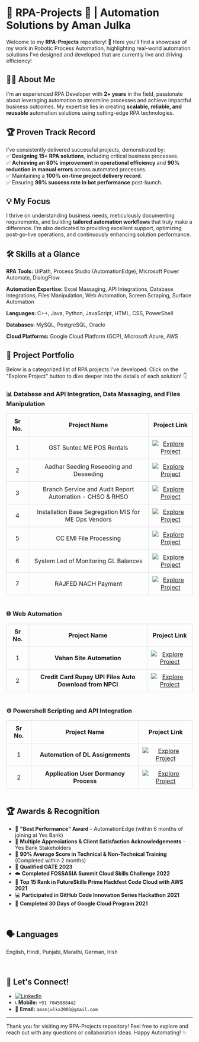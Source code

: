 # 👋  RPA-Projects  🤖 | Automation Solutions by Aman Julka

Welcome to my **RPA-Projects** repository!  🚀  Here you'll find a showcase of my work in Robotic Process Automation, highlighting real-world automation solutions I've designed and developed that are currently live and driving efficiency!
<br>

## 👨‍💻 About Me  

I'm an experienced RPA Developer with **2+ years** in the field, passionate about leveraging automation to streamline processes and achieve impactful business outcomes.  My expertise lies in creating **scalable, reliable, and reusable** automation solutions using cutting-edge RPA technologies.

## 🏆 **Proven Track Record**  
I've consistently delivered successful projects, demonstrated by:<br>
✅ **Designing 15+ RPA solutions**, including critical business processes.<br>
✅ **Achieving an 80% improvement in operational efficiency** and **90% reduction in manual errors** across automated processes.<br>
✅ Maintaining a **100% on-time project delivery record**. <br>
✅ Ensuring **99% success rate in bot performance** post-launch.


## 💡 **My Focus**  
I thrive on understanding business needs, meticulously documenting requirements, and building **tailored automation workflows** that truly make a difference. I'm also dedicated to providing excellent support, optimizing post-go-live operations, and continuously enhancing solution performance.
<br>

## 🛠️  Skills at a Glance

**RPA Tools:**
UiPath, Process Studio (AutomationEdge), Microsoft Power Automate, DialogFlow

**Automation Expertise:**
Excel Massaging, API Integrations, Database Integrations, Files Manipulation, Web Automation, Screen Scraping, Surface Automation

**Languages:**
C++, Java, Python, JavaScript, HTML, CSS, PowerShell

**Databases:**
MySQL, PostgreSQL, Oracle

**Cloud Platforms:**
Google Cloud Platform (GCP), Microsoft Azure, AWS
<br>

## 📂  Project Portfolio

Below is a categorized list of RPA projects I've developed. Click on the "Explore Project" button to dive deeper into the details of each solution! 👇 <br>

### 📊 Database and API Integration, Data Massaging, and Files Manipulation

<table style="margin: auto; border-collapse: collapse; text-align: center;">
  <thead>
    <tr>
      <th style="padding: 10px; border: 1px solid #ddd;">Sr No.</th>
      <th style="padding: 10px; border: 1px solid #ddd;">Project Name</th>
      <th style="padding: 10px; border: 1px solid #ddd;">Project Link</th>
    </tr>
  </thead>
  <tbody>
    <tr>
      <td style="padding: 10px; border: 1px solid #ddd;">1</td>
      <td style="padding: 10px; border: 1px solid #ddd;">GST Suntec ME POS Rentals</td>
      <td style="padding: 10px; border: 1px solid #ddd;">
        <a href="https://github.com/AmanJulka/RPA---GST-Suntec-ME-POS-Rentals">
          <img src="https://img.shields.io/badge/Explore%20Project-Click%20Me-brightgreen" alt="Explore Project">
        </a>
      </td>
    </tr>
    <tr>
      <td style="padding: 10px; border: 1px solid #ddd;">2</td>
      <td style="padding: 10px; border: 1px solid #ddd;">Aadhar Seeding Reseeding and Deseeding</td>
      <td style="padding: 10px; border: 1px solid #ddd;">
        <a href="./project-aadhar-seeding">
          <img src="https://img.shields.io/badge/Explore%20Project-Click%20Me-brightgreen" alt="Explore Project">
        </a>
      </td>
    </tr>
    <tr>
      <td style="padding: 10px; border: 1px solid #ddd;">3</td>
      <td style="padding: 10px; border: 1px solid #ddd;">Branch Service and Audit Report Automation - CHSO & RHSO</td>
      <td style="padding: 10px; border: 1px solid #ddd;">
        <a href="./project-branch-audit-report">
          <img src="https://img.shields.io/badge/Explore%20Project-Click%20Me-brightgreen" alt="Explore Project">
        </a>
      </td>
    </tr>
    <tr>
      <td style="padding: 10px; border: 1px solid #ddd;">4</td>
      <td style="padding: 10px; border: 1px solid #ddd;">Installation Base Segregation MIS for ME Ops Vendors</td>
      <td style="padding: 10px; border: 1px solid #ddd;">
        <a href="./project-installation-base-mis">
          <img src="https://img.shields.io/badge/Explore%20Project-Click%20Me-brightgreen" alt="Explore Project">
        </a>
      </td>
    </tr>
    <tr>
      <td style="padding: 10px; border: 1px solid #ddd;">5</td>
      <td style="padding: 10px; border: 1px solid #ddd;">CC EMI File Processing</td>
      <td style="padding: 10px; border: 1px solid #ddd;">
        <a href="./project-cc-emi-processing">
          <img src="https://img.shields.io/badge/Explore%20Project-Click%20Me-brightgreen" alt="Explore Project">
        </a>
      </td>
    </tr>
    <tr>
      <td style="padding: 10px; border: 1px solid #ddd;">6</td>
      <td style="padding: 10px; border: 1px solid #ddd;">System Led of Monitoring GL Balances</td>
      <td style="padding: 10px; border: 1px solid #ddd;">
        <a href="./project-gl-balances-monitoring">
          <img src="https://img.shields.io/badge/Explore%20Project-Click%20Me-brightgreen" alt="Explore Project">
        </a>
      </td>
    </tr>
    <tr>
      <td style="padding: 10px; border: 1px solid #ddd;">7</td>
      <td style="padding: 10px; border: 1px solid #ddd;">RAJFED NACH Payment</td>
      <td style="padding: 10px; border: 1px solid #ddd;">
        <a href="./project-rajfed-nach-payment">
          <img src="https://img.shields.io/badge/Explore%20Project-Click%20Me-brightgreen" alt="Explore Project">
        </a>
      </td>
    </tr>
  </tbody>
</table>
<br>
    
### 🌐 Web Automation

<table style="margin: auto; border-collapse: collapse; text-align: center;">
  <thead>
    <tr>
      <th style="padding: 10px; border: 1px solid #ddd;">Sr No.</th>
      <th style="padding: 10px; border: 1px solid #ddd;">Project Name</th>
      <th style="padding: 10px; border: 1px solid #ddd;">Project Link</th>
    </tr>
  </thead>
  <tbody>
    <tr>
      <td style="padding: 10px; border: 1px solid #ddd;">1</td>
      <td style="padding: 10px; border: 1px solid #ddd;"><strong>Vahan Site Automation</strong></td>
      <td style="padding: 10px; border: 1px solid #ddd;">
        <a href="./project-vahan-automation">
          <img src="https://img.shields.io/badge/Explore%20Project-Click%20Me-brightgreen" alt="Explore Project">
        </a>
      </td>
    </tr>
    <tr>
      <td style="padding: 10px; border: 1px solid #ddd;">2</td>
      <td style="padding: 10px; border: 1px solid #ddd;"><strong>Credit Card Rupay UPI Files Auto Download from NPCI</strong></td>
      <td style="padding: 10px; border: 1px solid #ddd;">
        <a href="./project-rupay-upi-download">
          <img src="https://img.shields.io/badge/Explore%20Project-Click%20Me-brightgreen" alt="Explore Project">
        </a>
      </td>
    </tr>
  </tbody>
</table>
<br>

 ### ⚙️ Powershell Scripting and API Integration

<table style="margin: auto; border-collapse: collapse; text-align: center;">
  <thead>
    <tr>
      <th style="padding: 10px; border: 1px solid #ddd;">Sr No.</th>
      <th style="padding: 10px; border: 1px solid #ddd;">Project Name</th>
      <th style="padding: 10px; border: 1px solid #ddd;">Project Link</th>
    </tr>
  </thead>
  <tbody>
    <tr>
      <td style="padding: 10px; border: 1px solid #ddd;">1</td>
      <td style="padding: 10px; border: 1px solid #ddd;"><strong>Automation of DL Assignments</strong></td>
      <td style="padding: 10px; border: 1px solid #ddd;">
        <a href="./project-dl-assignments">
          <img src="https://img.shields.io/badge/Explore%20Project-Click%20Me-brightgreen" alt="Explore Project">
        </a>
      </td>
    </tr>
    <tr>
      <td style="padding: 10px; border: 1px solid #ddd;">2</td>
      <td style="padding: 10px; border: 1px solid #ddd;"><strong>Application User Dormancy Process</strong></td>
      <td style="padding: 10px; border: 1px solid #ddd;">
        <a href="./project-user-dormancy">
          <img src="https://img.shields.io/badge/Explore%20Project-Click%20Me-brightgreen" alt="Explore Project">
        </a>
      </td>
    </tr>
  </tbody>
</table>

<br>

 ## 🏆 Awards & Recognition

*   🥇 **"Best Performance" Award** - AutomationEdge (within 6 months of joining at Yes Bank)
*   🌟 **Multiple Appreciations & Client Satisfaction Acknowledgements** - Yes Bank Stakeholders
*   💯 **90% Average Score in Technical & Non-Technical Training** (Completed within 2 months)
*   🏅 **Qualified GATE 2023**
*   ☁️ **Completed FOSSASIA Summit Cloud Skills Challenge 2022**
*   🚀 **Top 15 Rank in FutureSkills Prime Hackfest Code Cloud with AWS 2021**
*   💻 **Participated in GitHub Code Innovation Series Hackathon 2021**
*   🎉 **Completed 30 Days of Google Cloud Program 2021**
<br>

## 🗣️ Languages
English, Hindi, Punjabi, Marathi, German, Irish

<br>

## 🤝 Let's Connect!

*   [![LinkedIn](https://img.shields.io/badge/LinkedIn-blue?style=flat&logo=linkedin)](https://www.linkedin.com/in/amanjulka/)
*   📞 **Mobile:** `+91 7045888442`
*   📧 **Email:** `amanjulka2001@gmail.com`

---

Thank you for visiting my RPA-Projects repository!  Feel free to explore and reach out with any questions or collaboration ideas.  Happy Automating! ✨

